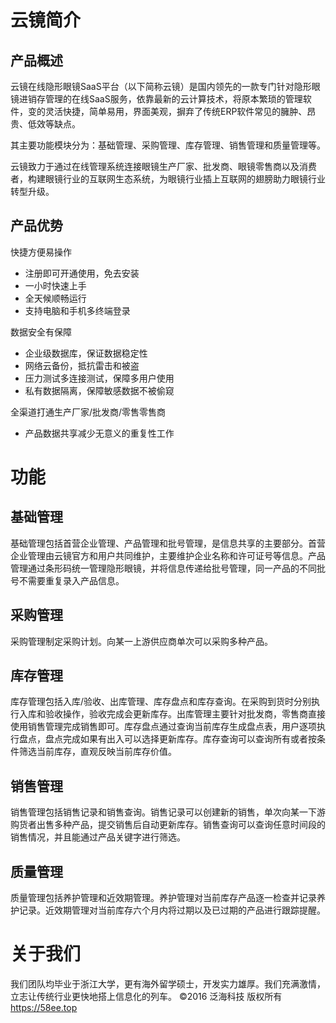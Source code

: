 # 云镜简介

## 产品概述

云镜在线隐形眼镜SaaS平台（以下简称云镜）是国内领先的一款专门针对隐形眼镜进销存管理的在线SaaS服务，依靠最新的云计算技术，将原本繁琐的管理软件，变的灵活快捷，简单易用，界面美观，摒弃了传统ERP软件常见的臃肿、昂贵、低效等缺点。

其主要功能模块分为：基础管理、采购管理、库存管理、销售管理和质量管理等。

云镜致力于通过在线管理系统连接眼镜生产厂家、批发商、眼镜零售商以及消费者，构建眼镜行业的互联网生态系统，为眼镜行业插上互联网的翅膀助力眼镜行业转型升级。

## 产品优势
快捷方便易操作
- 注册即可开通使用，免去安装
- 一小时快速上手
- 全天候顺畅运行
- 支持电脑和手机多终端登录

数据安全有保障
- 企业级数据库，保证数据稳定性
- 网络云备份，抵抗雷击和被盗
- 压力测试多连接测试，保障多用户使用
- 私有数据隔离，保障敏感数据不被偷窥

全渠道打通生产厂家/批发商/零售零售商
- 产品数据共享减少无意义的重复性工作

# 功能
## 基础管理
基础管理包括首营企业管理、产品管理和批号管理，是信息共享的主要部分。首营企业管理由云镜官方和用户共同维护，主要维护企业名称和许可证号等信息。产品管理通过条形码统一管理隐形眼镜，并将信息传递给批号管理，同一产品的不同批号不需要重复录入产品信息。

## 采购管理
采购管理制定采购计划。向某一上游供应商单次可以采购多种产品。

## 库存管理
库存管理包括入库/验收、出库管理、库存盘点和库存查询。在采购到货时分别执行入库和验收操作，验收完成会更新库存。出库管理主要针对批发商，零售商直接使用销售管理完成销售即可。库存盘点通过查询当前库存生成盘点表，用户逐项执行盘点，盘点完成如果有出入可以选择更新库存。库存查询可以查询所有或者按条件筛选当前库存，直观反映当前库存价值。

## 销售管理
销售管理包括销售记录和销售查询。销售记录可以创建新的销售，单次向某一下游购货者出售多种产品，提交销售后自动更新库存。销售查询可以查询任意时间段的销售情况，并且能通过产品关键字进行筛选。

## 质量管理
质量管理包括养护管理和近效期管理。养护管理对当前库存产品逐一检查并记录养护记录。近效期管理对当前库存六个月内将过期以及已过期的产品进行跟踪提醒。

# 关于我们
我们团队均毕业于浙江大学，更有海外留学硕士，开发实力雄厚。我们充满激情，立志让传统行业更快地搭上信息化的列车。
©2016 泛海科技 版权所有 https://58ee.top
